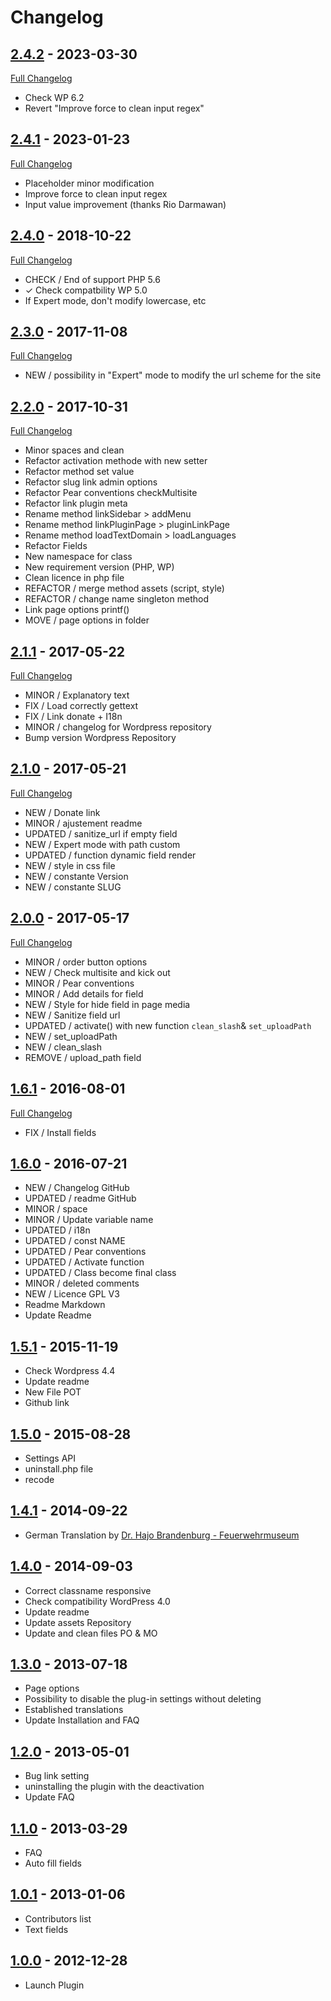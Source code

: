 # Changelog

## [2.4.2](https://github.com/rvola/wp-original-media-path/tree/2.4.2) - 2023-03-30
[Full Changelog](https://github.com/rvola/wp-original-media-path/compare/2.4.1...2.4.2)

* Check WP 6.2
* Revert "Improve force to clean input regex"

## [2.4.1](https://github.com/rvola/wp-original-media-path/tree/2.4.1) - 2023-01-23
[Full Changelog](https://github.com/rvola/wp-original-media-path/compare/2.4.0...2.4.1)

* Placeholder minor modification
* Improve force to clean input regex
* Input value improvement (thanks Rio Darmawan)


## [2.4.0](https://github.com/rvola/wp-original-media-path/tree/2.4.0) - 2018-10-22
[Full Changelog](https://github.com/rvola/wp-original-media-path/compare/2.3.0...2.4.0)

* CHECK / End of support PHP 5.6
* ✓ Check compatbility WP 5.0
* If Expert mode, don't modify lowercase, etc

## [2.3.0](https://github.com/rvola/wp-original-media-path/tree/2.3.0) - 2017-11-08
[Full Changelog](https://github.com/rvola/wp-original-media-path/compare/2.2.0...2.3.0)

* NEW / possibility in "Expert" mode to modify the url scheme for the site

## [2.2.0](https://github.com/rvola/wp-original-media-path/tree/2.2.0) - 2017-10-31
[Full Changelog](https://github.com/rvola/wp-original-media-path/compare/2.1.1...2.2.0)

* Minor spaces and clean
* Refactor activation methode with new setter
* Refactor method set value
* Refactor slug link admin options
* Refactor Pear conventions checkMultisite
* Refactor link plugin meta
* Rename method linkSidebar  > addMenu
* Rename method linkPluginPage  > pluginLinkPage
* Rename method loadTextDomain > loadLanguages
* Refactor Fields
* New namespace for class
* New requirement version (PHP, WP)
* Clean licence in php file
* REFACTOR / merge method assets (script, style)
* REFACTOR / change name singleton method
* Link page options printf()
* MOVE / page options in folder

## [2.1.1](https://github.com/rvola/wp-original-media-path/tree/2.1.1) - 2017-05-22
[Full Changelog](https://github.com/rvola/wp-original-media-path/compare/2.1.0...2.1.1)

* MINOR / Explanatory text
* FIX / Load correctly gettext
* FIX / Link donate + I18n
* MINOR / changelog for Wordpress repository
* Bump version Wordpress Repository

## [2.1.0](https://github.com/rvola/wp-original-media-path/tree/2.1.0) - 2017-05-21
[Full Changelog](https://github.com/rvola/wp-original-media-path/compare/2.0.0...2.1.0)

* NEW / Donate link
* MINOR / ajustement readme
* UPDATED / sanitize_url if empty field
* NEW / Expert mode with path custom
* UPDATED / function dynamic field render
* NEW / style in css file
* NEW / constante Version
* NEW / constante SLUG

## [2.0.0](https://github.com/rvola/wp-original-media-path/tree/2.0.0) - 2017-05-17
[Full Changelog](https://github.com/rvola/wp-original-media-path/compare/1.6.1...2.0.0)

* MINOR / order button options
* NEW / Check multisite and kick out
* MINOR / Pear conventions
* MINOR / Add details for field
* NEW / Style for hide field in page media
* NEW / Sanitize field url
* UPDATED / activate() with new function `clean_slash`& `set_uploadPath`
* NEW / set_uploadPath
* NEW / clean_slash
* REMOVE / upload_path field

## [1.6.1](https://github.com/rvola/wp-original-media-path/tree/1.6.1) - 2016-08-01
[Full Changelog](https://github.com/rvola/wp-original-media-path/compare/1.6.0...1.6.1)

* FIX / Install fields

## [1.6.0](https://github.com/rvola/wp-original-media-path/tree/1.6.0) - 2016-07-21

* NEW / Changelog GitHub
* UPDATED / readme GitHub
* MINOR / space
* MINOR / Update variable name
* UPDATED / i18n
* UPDATED / const NAME
* UPDATED / Pear conventions
* UPDATED / Activate function
* UPDATED / Class become final class
* MINOR / deleted comments
* NEW / Licence GPL V3
* Readme Markdown
* Update Readme

## [1.5.1](https://github.com/rvola/wp-original-media-path/tree/1.5.1) - 2015-11-19

* Check Wordpress 4.4
* Update readme
* New File POT
* Github link

## [1.5.0](https://github.com/rvola/wp-original-media-path/tree/1.5.0) - 2015-08-28

* Settings API
* uninstall.php file
* recode

## [1.4.1](https://github.com/rvola/wp-original-media-path/tree/1.4.1) - 2014-09-22

* German Translation by <a href="http://www.feuerwehrmuseum-sh.de" rel="nofollow" target="_blank">Dr. Hajo Brandenburg - Feuerwehrmuseum</a>

## [1.4.0](https://github.com/rvola/wp-original-media-path/tree/1.4.0) - 2014-09-03

* Correct classname responsive
* Check compatibility WordPress 4.0
* Update readme
* Update assets Repository
* Update and clean files PO & MO

## [1.3.0](https://github.com/rvola/wp-original-media-path/tree/1.3.0) - 2013-07-18

* Page options
* Possibility to disable the plug-in settings without deleting
* Established translations
* Update Installation and FAQ

## [1.2.0](https://github.com/rvola/wp-original-media-path/tree/1.2.0) - 2013-05-01

* Bug link setting
* uninstalling the plugin with the deactivation
* Update FAQ

## [1.1.0](https://github.com/rvola/wp-original-media-path/tree/1.1.0) - 2013-03-29

* FAQ
* Auto fill fields

## [1.0.1](https://github.com/rvola/wp-original-media-path/tree/1.0.1) - 2013-01-06

* Contributors list
* Text fields

## [1.0.0](https://github.com/rvola/wp-original-media-path/tree/1.0.0) - 2012-12-28

* Launch Plugin

